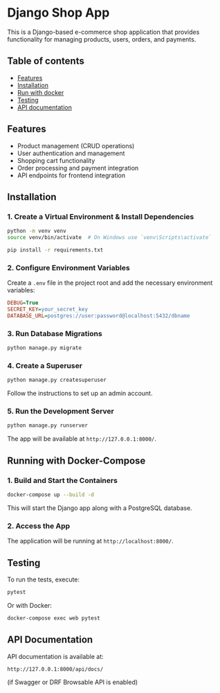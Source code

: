 # Django Shop App

This is a Django-based e-commerce shop application that provides functionality for managing products, users, orders, and payments.

## Table of contents
- [Features](#features)
- [Installation](#installation)
- [Run with docker](#running-with-docker-compose)
- [Testing](#testing)
- [API documentation](#api-documentation)

## Features

- Product management (CRUD operations)
- User authentication and management
- Shopping cart functionality
- Order processing and payment integration
- API endpoints for frontend integration

## Installation

### 1. Create a Virtual Environment & Install Dependencies
```bash
python -m venv venv
source venv/bin/activate  # On Windows use `venv\Scripts\activate`
```
```bash
pip install -r requirements.txt
```

### 2. Configure Environment Variables
Create a `.env` file in the project root and add the necessary environment variables:
```ini
DEBUG=True
SECRET_KEY=your_secret_key
DATABASE_URL=postgres://user:password@localhost:5432/dbname
```

### 3. Run Database Migrations
```bash
python manage.py migrate
```

### 4. Create a Superuser
```bash
python manage.py createsuperuser
```
Follow the instructions to set up an admin account.

### 5. Run the Development Server
```bash
python manage.py runserver
```
The app will be available at `http://127.0.0.1:8000/`.

## Running with Docker-Compose

### 1. Build and Start the Containers
```bash
docker-compose up --build -d
```
This will start the Django app along with a PostgreSQL database.

### 2. Access the App
The application will be running at `http://localhost:8000/`.

## Testing
To run the tests, execute:
```bash
pytest
```
Or with Docker:
```bash
docker-compose exec web pytest
```

## API Documentation
API documentation is available at:
```
http://127.0.0.1:8000/api/docs/
```
(if Swagger or DRF Browsable API is enabled)